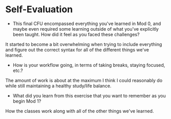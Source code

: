# Self-Evaluation

- This final CFU encompassed everything you've learned in Mod 0, and maybe even required some learning outside of what you've explicitly been taught. How did it feel as you faced these challenges?

It started to become a bit overwhelming when trying to include everything and figure out the correct syntax for all of the different things we've learned.

- How is your workflow going, in terms of taking breaks, staying focused, etc.?

The amount of work is about at the maximum I think I could reasonably do while still maintaining a healthy study/life balance.

- What did you learn from this exercise that you want to remember as you begin Mod 1?

How the classes work along with all of the other things we've learned.